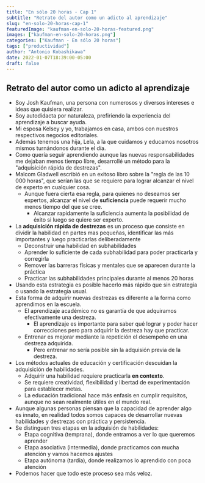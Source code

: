 ```yaml
---
title: "En sólo 20 horas - Cap 1"
subtitle: "Retrato del autor como un adicto al aprendizaje"
slug: "en-solo-20-horas-cap-1"
featuredImage: "kaufman-en-solo-20-horas-featured.png"
images: ["kaufman-en-solo-20-horas.png"]
categories: ["Kaufman - En sólo 20 horas"]
tags: ["productividad"]
author: "Antonio Kobashikawa"
date: 2022-01-07T18:39:00-05:00
draft: false
---
```


<!--more-->

## Retrato del autor como un adicto al aprendizaje
- Soy Josh Kaufman, una persona con numerosos y diversos intereses e ideas que quisiera realizar.
- Soy autodidacta por naturaleza, prefiriendo la experiencia del aprendizaje a buscar ayuda.
- Mi esposa Kelsey y yo, trabajamos en casa, ambos con nuestros respectivos negocios editoriales.
- Además tenemos una hija, Lela, a la que cuidamos y educamos nosotros mismos turnándonos durante el día.
- Como quería seguir aprendiendo aunque las nuevas responsabilidades me dejaban menos tiempo libre, desarrollé un método para la "adquisición rápida de destrezas".
- Malcom Gladwell escribió en un exitoso libro sobre la "regla de las 10 000 horas", que serían las que se requiere para lograr alcanzar el nivel de experto en cualquier cosa.
	- Aunque fuera cierta esa regla, para quienes no deseamos ser expertos, alcanzar el nivel de **suficiencia** puede requerir mucho menos tiempo del que se cree.
		- Alcanzar rapidamente la suficiencia aumenta la posibilidad de éxito si luego se quiere ser experto.
- La **adquisición rápida de destrezas** es un proceso que consiste en dividir la habilidad en partes mas pequeñas, identificar las más importantes y luego practicarlas deliberadamente
	- Deconstruir una habilidad en subhabilidades
	- Aprender lo suficiente de cada subhabilidad para poder practicarla y corregirla
	- Remover las barreras físicas y mentales que se aparecen durante la práctica
	- Practicar las subhabilidades principales durante al menos 20 horas
- Usando esta estrategia es posible hacerlo más rápido que sin estrategia o usando la estrategia usual.
- Esta forma de adquirir nuevas destrezas es diferente a la forma como aprendimos en la escuela.
	- El aprendizaje académico no es garantía de que adquiramos efectivamente una destreza.
		- El aprendizaje es importante para saber qué lograr y poder hacer correcciones pero para adquirir la destreza hay que practicar.
	- Entrenar es mejorar mediante la repetición el desempeño en una destreza adquirida.
		- Pero entrenar no sería posible sin la adquisión previa de la destreza.
- Los métodos actuales de educación y certificación descuidan la adquisición de habilidades.
	- Adquirir una habilidad requiere practicarla **en contexto**.
	- Se requiere creatividad, flexibilidad y libertad de experimentación para establecer metas.
	- La educación tradicional hace más enfasis en cumplir requisitos, aunque no sean realmente útiles en el mundo real.
- Aunque algunas personas piensan que la capacidad de aprender algo es innato, en realidad todos somos capaces de desarrollar nuevas habilidades y destrezas con práctica y persistencia.
- Se distinguen tres etapas en la adquisión de habilidades:
	- Etapa cognitiva (temprana), donde entramos a ver lo que queremos aprender
	- Etapa asociativa (intermedia), donde practicamos con mucha atención y vamos hacemos ajustes
	- Etapa autónoma (tardía), donde realizamos lo aprendido con poca atención
- Podemos hacer que todo este proceso sea más veloz.